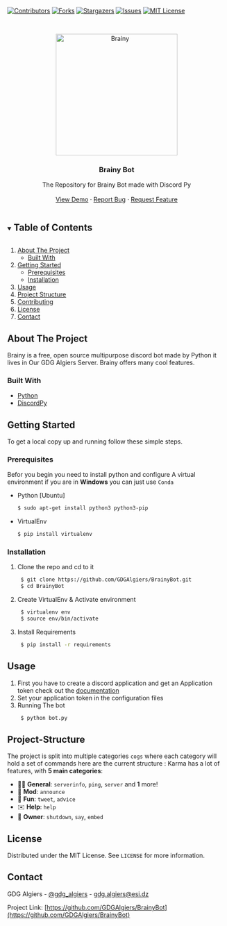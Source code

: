[![Contributors][contributors-shield]][contributors-url]
[![Forks][forks-shield]][forks-url]
[![Stargazers][stars-shield]][stars-url]
[![Issues][issues-shield]][issues-url]
[![MIT License][license-shield]][license-url]

<!-- PROJECT LOGO -->
<br />
<p align="center">
  <a href="https://github.com/GDGAlgiers/BrainyBot">
    <img src="images/Brainy.jpg" alt="Brainy" width="280" height="280" >
  </a>

  <h3 align="center">Brainy Bot</h3>

  <p align="center">
The Repository for Brainy Bot made with Discord Py
    <br />
    <br />
    <a href="https://github.com/GDGAlgiers/BrainyBot">View Demo</a>
    ·
    <a href="https://github.com/GDGAlgiers/BrainyBot/issues">Report Bug</a>
    ·
    <a href="https://github.com/GDGAlgiers/BrainyBot/issues">Request Feature</a>
  </p>
</p>

<!-- TABLE OF CONTENTS -->
<details open="open">
  <summary><h2 style="display: inline-block">Table of Contents</h2></summary>
  <ol>
    <li>
      <a href="#about-the-project">About The Project</a>
      <ul>
        <li><a href="#built-with">Built With</a></li>
      </ul>
    </li>
    <li>
      <a href="#getting-started">Getting Started</a>
      <ul>
        <li><a href="#prerequisites">Prerequisites</a></li>
        <li><a href="#installation">Installation</a></li>
      </ul>
    </li>
    <li><a href="#usage">Usage</a></li>
    <li><a href="#project-structure">Project Structure</a></li>
    <li><a href="#contributing">Contributing</a></li>
    <li><a href="#license">License</a></li>
    <li><a href="#contact">Contact</a></li>
  </ol>
</details>



<!-- ABOUT THE PROJECT -->
## About The Project
Brainy is a free, open source multipurpose discord bot made by Python it lives in Our GDG Algiers Server. Brainy offers many cool features. 


### Built With

* [Python](https://www.python.org/)
* [DiscordPy ](https://discordpy.readthedocs.io/en/stable/)


<!-- GETTING STARTED -->
## Getting Started

To get a local copy up and running follow these simple steps.

### Prerequisites

Befor you begin you need to install python and configure A virtual environment if you are in **Windows** you can just use `Conda` 
* Python [Ubuntu]
  ```sh
  $ sudo apt-get install python3 python3-pip
  ```
* VirtualEnv 
  ```sh
  $ pip install virtualenv
  ```

### Installation

1. Clone the repo and cd to it
   ```sh
    $ git clone https://github.com/GDGAlgiers/BrainyBot.git 
    $ cd BrainyBot
   ```
2. Create VirtualEnv & Activate environment
   ```sh
    $ virtualenv env 
    $ source env/bin/activate
   ```
3. Install Requirements
   ```sh
    $ pip install -r requirements
   ```

<!-- USAGE EXAMPLES -->
## Usage

1. First you have to create a discord application and get an Application token check out the [documentation](https://discord.com/developers/docs/intro)
2. Set your application token in the configuration files  
3. Running The bot
   ```sh
    $ python bot.py 
   ```



<!-- PROJECT STRUCTURE -->
## Project-Structure
The project is split into multiple categories `cogs` where each category will hold a set of commands here are the current structure :
Karma has a lot of features, with **5 main categories**:


*   👩‍💼 **General**: `serverinfo`, `ping`, `server` and **1** more! 
*   🤖 **Mod**: `announce` 
*   👻 **Fun**: `tweet`, `advice`
*   ✉️ **Help**: `help`
*   👑 **Owner**: `shutdown`, `say`, `embed`


<!-- LICENSE -->
## License

Distributed under the MIT License. See `LICENSE` for more information.

<!-- CONTACT -->
## Contact

GDG Algiers - [@gdg_algiers](https://twitter.com/gdg_algiers) - gdg.algiers@esi.dz

Project Link: [https://github.com/GDGAlgiers/BrainyBot](https://github.com/GDGAlgiers/BrainyBot)


<!-- MARKDOWN LINKS & IMAGES -->
<!-- https://www.markdownguide.org/basic-syntax/#reference-style-links -->
[contributors-shield]: https://img.shields.io/github/contributors/GDGAlgiers/BrainyBot.svg?style=for-the-badge
[contributors-url]: https://github.com/GDGAlgiers/BrainyBot/graphs/contributors
[forks-shield]: https://img.shields.io/github/forks/GDGAlgiers/BrainyBot.svg?style=for-the-badge
[forks-url]: https://github.com/GDGAlgiers/BrainyBot/network/members
[stars-shield]: https://img.shields.io/github/stars/GDGAlgiers/BrainyBot.svg?style=for-the-badge
[stars-url]: https://github.com/GDGAlgiers/BrainyBot/stargazers
[issues-shield]: https://img.shields.io/github/issues/GDGAlgiers/BrainyBot.svg?style=for-the-badge
[issues-url]: https://github.com/GDGAlgiers/BrainyBot/issues
[license-shield]: https://img.shields.io/github/license/GDGAlgiers/BrainyBot.svg?style=for-the-badge
[license-url]: https://github.com/GDGAlgiers/BrainyBot/blob/master/LICENSE.txt
